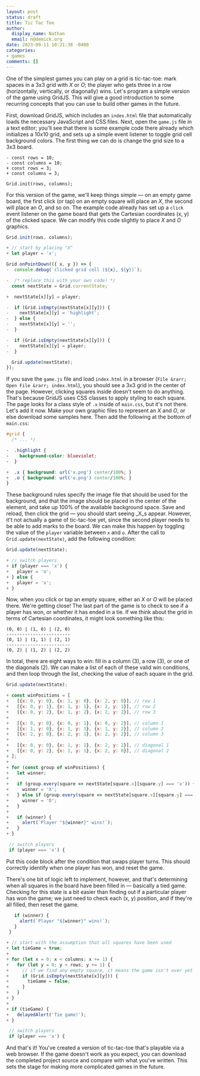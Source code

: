 ```yaml
---
layout: post
status: draft
title: Tic Tac Toe
author:
  display_name: Nathan
  email: n@demick.org
date: 2023-09-11 10:21:38 -0400
categories:
- games
comments: []
---
```


One of the simplest games you can play on a grid is tic-tac-toe: mark spaces in a 3x3 grid with _X_ or _O_; the player who gets three in a row (horizontally, vertically, or diagonally) wins. Let's program a simple version of the game using GridJS. This will give a good introduction to some recurring concepts that you can use to build other games in the future.

First, download GridJS, which includes an `index.html` file that automatically loads the necessary JavaScript and CSS files. Next, open the `game.js` file in a text editor; you'll see that there is some example code there already which initializes a 10x10 grid, and sets up a simple event listener to toggle grid cell background colors. The first thing we can do is change the grid size to a 3x3 board.

```language-diff-javascript diff-highlight
- const rows = 10;
- const columns = 10;
+ const rows = 3;
+ const columns = 3;

Grid.init(rows, columns);
```

For this version of the game, we'll keep things simple &mdash; on an empty game board, the first click (or tap) on an empty square will place an _X_, the second will place an _O_, and so on. The example code already has set up a `click` event listener on the game board that gets the Cartesian coordinates (x, y) of the clicked space. We can modify this code slightly to place _X_ and _O_ graphics.

```javascript
Grid.init(rows, columns);

+ // start by placing "X"
+ let player = 'x';

Grid.onPointDown(({ x, y }) => {
-  console.debug(`clicked grid cell (${x}, ${y})`);

-  /* replace this with your own code! */
  const nextState = Grid.currentState;

+  nextState[x][y] = player;

-  if (Grid.isEmpty(nextState[x][y])) {
-    nextState[x][y] = 'highlight';
-  } else {
-    nextState[x][y] = '';
-  }

-  if (Grid.isEmpty(nextState[x][y])) {
-    nextState[x][y] = player;
-  }

  Grid.update(nextState);
});
```

If you save the `game.js` file and load `index.html` in a browser (`File &rarr; Open File &rarr; index.html`), you should see a 3x3 grid in the center of the page. However, clicking squares inside doesn't seem to do anything. That's because GridJS uses CSS classes to apply styling to each square. The page looks for a class style of `.x` inside of `main.css`, but it's not there. Let's add it now. Make your own graphic files to represent an _X_ and _O_, or else download some samples here. Then add the following at the bottom of `main.css`:

```css
#grid {
  /* ... */

-  .highlight {
-    background-color: blueviolet;
-  }

+  .x { background: url('x.png') center/100%; }
+  .o { background: url('o.png') center/100%; }
}
```

These background rules specify the image file that should be used for the background, and that the image should be placed in the center of the element, and take up 100% of the available background space. Save and reload, then click the grid &mdash; you should start seeing _X_s appear. However, it't not actually a game of tic-tac-toe yet, since the second player needs to be able to add marks to the board. We can make this happen by toggling the value of the `player` variable between `x` and `o`. After the call to `Grid.update(nextState)`, add the following condition:

```javascript
Grid.update(nextState);

+ // switch players
+ if (player === 'x') {
+   player = 'o';
+ } else {
+   player = 'x';
+ }
```

Now, when you click or tap an empty square, either an _X_ or _O_ will be placed there. We're getting close! The last part of the game is to check to see if a player has won, or whether it has ended in a tie. If we think about the grid in terms of Cartesian coordinates, it might look something like this:

```
(0, 0) | (1, 0) | (2, 0)
------------------------
(0, 1) | (1, 1) | (2, 1)
------------------------
(0, 2) | (1, 2) | (2, 2)
```

In total, there are eight ways to win: fill in a column (3), a row (3), or one of the diagonals (2). We can make a list of each of these valid win conditions, and then loop through the list, checking the value of each square in the grid.

```javascript
Grid.update(nextState);

+ const winPositions = [
+   [{x: 0, y: 0}, {x: 1, y: 0}, {x: 2, y: 0}], // row 1
+   [{x: 0, y: 1}, {x: 1, y: 1}, {x: 2, y: 1}], // row 2
+   [{x: 0, y: 2}, {x: 1, y: 2}, {x: 2, y: 2}], // row 3
+ 
+   [{x: 0, y: 0}, {x: 0, y: 1}, {x: 0, y: 2}], // column 1
+   [{x: 1, y: 0}, {x: 1, y: 1}, {x: 1, y: 2}], // column 2
+   [{x: 2, y: 0}, {x: 2, y: 1}, {x: 2, y: 2}], // column 3
+ 
+   [{x: 0, y: 0}, {x: 1, y: 1}, {x: 2, y: 2}], // diagonal 1
+   [{x: 0, y: 2}, {x: 1, y: 1}, {x: 2, y: 0}], // diagonal 2
+ ];
+ 
+ for (const group of winPositions) {
+   let winner;
+ 
+   if (group.every(square => nextState[square.x][square.y] === 'x')) {
+     winner = 'X';
+   } else if (group.every(square => nextState[square.x][square.y] === 'o')) {
+     winner = 'O';
+   }
+ 
+   if (winner) {
+     alert(`Player "${winner}" wins!`);
+   }
+ }

 // switch players
 if (player === 'x') {
```

Put this code block after the condition that swaps player turns. This should correctly identify when one player has won, and reset the game.

There's one bit of logic left to implement, however, and that's determining when all squares in the board have been filled in &mdash; basically a tied game. Checking for this state is a bit easier than finding out if a particular player has won the game; we just need to check each (x, y) position, and if they're all filled, then reset the game.

```javascript
   if (winner) {
     alert(`Player "${winner}" wins!`);
   }
 }

+ // start with the assumption that all squares have been used
+ let tieGame = true;
+
+ for (let x = 0; x < columns; x += 1) {
+   for (let y = 0; y < rows; y += 1) {
+     // if we find any empty square, it means the game isn't over yet
+     if (Grid.isEmpty(nextState[x][y])) {
+       tieGame = false;
+     }
+   }
+ }
+
+ if (tieGame) {
+   delayedAlert('Tie game!');
+ }

 // switch players
 if (player === 'x') {
```

And that's it! You've created a version of tic-tac-toe that's playable via a web browser. If the game doesn't work as you expect, you can download the completed project source and compare with what you've written. This sets the stage for making more complicated games in the future.
